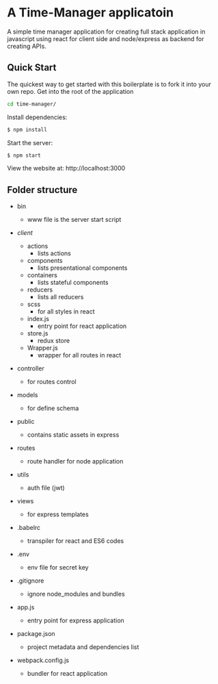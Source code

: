 # A Time-Manager applicatoin
A simple time manager application for creating full stack application in javascript using react for client side and node/express as backend for creating APIs. 

## Quick Start

  The quickest way to get started with this boilerplate is to fork it into your own repo.
  Get into the root of the application

```zsh
cd time-manager/
```

  Install dependencies:

```zsh
$ npm install
```

  Start the server:

```bash
$ npm start
```

  View the website at: http://localhost:3000

## Folder structure
- bin
  - www file is the server start script 
- *client*
    - actions
      - lists actions
    - components
      - lists presentational components
    - containers
      - lists stateful components
    - reducers
      - lists all reducers
    - scss
      - for all styles in react
    - index.js
      - entry point for react application
    - store.js
      - redux store
    - Wrapper.js
      - wrapper for all routes in react
      
- controller
    - for routes control
    
- models
    - for define schema

- public
    - contains static assets in express

- routes
    - route handler for node application
    
- utils
    - auth file (jwt)

- views
    - for express templates

- .babelrc
    - transpiler for react and ES6 codes

- .env
	- env file for secret key

- .gitignore
    - ignore node_modules and bundles
  
- app.js
    - entry point for express application

- package.json
    - project metadata and dependencies list

- webpack.config.js
    - bundler for react application
  
